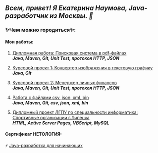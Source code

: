 ## *Всем, привет! Я Екатерина Наумова, Java-разработчик из Москвы. 👋*

### ✨Чем можно городиться✨:
#### Мои работы:
1. [Дипломная работа: Поисковая система в pdf-файлах](https://github.com/Eznamen/pcs-final-diplom)       
     ***Java, Maven, Git, Unit Test, протокол HTTP, JSON***

1. [Курсовой проект 1: Конвертер изображения в текстовую графику](https://github.com/Eznamen/fotomaker)        
     ***Java, Git***
    
1. [Курсовой проект 2: Менеджер личных финансов](https://github.com/Eznamen/Kyrsovoy2Utf8)        
    ***Java, Maven, Git, Unit Test, протокол HTTP, JSON***
     
1. [Работа с файлами csv, json, xml, bin](https://github.com/Eznamen/FileReader-Writer/branches)        
    ***Java, Maven, Git, csv, json, xml, bin***
   
1. [Дипломный проект ЛГПУ по специальности информатика: Спортивные организации г.Липецка](https://github.com/Eznamen/HLML-ASP-Sport-school-)        
    ***HTML, Active Server Pages, VBScript, MySQL*** 
   

#### Сертификат НЕТОЛОГИЯ:  
   ⚡ [Java-разработка для начинающих](https://github.com/Eznamen/Eznamen/files/10948011/certificate.pdf)


<!--
**Eznamen/Eznamen** is a ✨ _special_ ✨ repository because its `README.md` (this file) appears on your GitHub profile.

Here are some ideas to get you started:

- 🔭 I’m currently working on ...
- 🌱 I’m currently learning ...
- 👯 I’m looking to collaborate on ...
- 🤔 I’m looking for help with ...
- 💬 Ask me about ...
- 📫 How to reach me: ...
- 😄 Pronouns: ...
- ⚡ Fun fact: ...
-->
